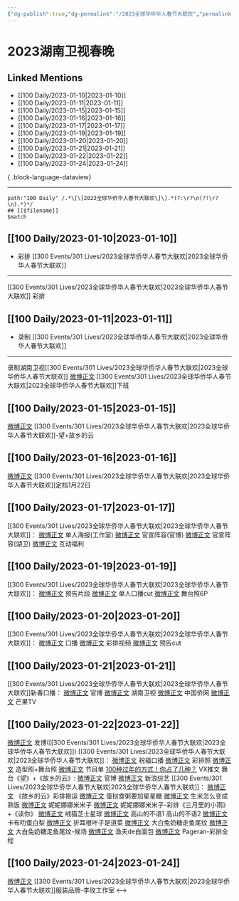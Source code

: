 ```yaml
---
{"dg-publish":true,"dg-permalink":"/2023全球华侨华人春节大联欢","permalink":"/2023全球华侨华人春节大联欢/","created":"2023-01-11T10:57:50.000+08:00","updated":"2023-04-10T16:11:23.000+08:00"}
---
```


# 2023湖南卫视春晚

## Linked Mentions
- [[100 Daily/2023-01-10\|2023-01-10]]
- [[100 Daily/2023-01-11\|2023-01-11]]
- [[100 Daily/2023-01-15\|2023-01-15]]
- [[100 Daily/2023-01-16\|2023-01-16]]
- [[100 Daily/2023-01-17\|2023-01-17]]
- [[100 Daily/2023-01-19\|2023-01-19]]
- [[100 Daily/2023-01-20\|2023-01-20]]
- [[100 Daily/2023-01-21\|2023-01-21]]
- [[100 Daily/2023-01-22\|2023-01-22]]
- [[100 Daily/2023-01-24\|2023-01-24]]

{ .block-language-dataview}

---

```expander
path:"100 Daily" /.*\[\[2023全球华侨华人春节大联欢\]\].*(?:\r?\n(?!\r?\n).*)*/
## [[$filename]]
$match
```
## [[100 Daily/2023-01-10\|2023-01-10]]
  - 彩排 [[300 Events/301 Lives/2023全球华侨华人春节大联欢\|2023全球华侨华人春节大联欢]]
---
[[300 Events/301 Lives/2023全球华侨华人春节大联欢\|2023全球华侨华人春节大联欢]] 彩排
## [[100 Daily/2023-01-11\|2023-01-11]]
  - 录制 [[300 Events/301 Lives/2023全球华侨华人春节大联欢\|2023全球华侨华人春节大联欢]]
---
录制湖南卫视[[300 Events/301 Lives/2023全球华侨华人春节大联欢\|2023全球华侨华人春节大联欢]]
[微博正文](https://m.weibo.cn/7499757193/4856840238929724) [[300 Events/301 Lives/2023全球华侨华人春节大联欢\|2023全球华侨华人春节大联欢]]下班

## [[100 Daily/2023-01-15\|2023-01-15]]
[微博正文](https://m.weibo.cn/6240119883/4858084402661800) [[300 Events/301 Lives/2023全球华侨华人春节大联欢\|2023全球华侨华人春节大联欢]]-望+故乡的云

## [[100 Daily/2023-01-16\|2023-01-16]]
[微博正文](https://m.weibo.cn/5137261048/4858655659003496) [[300 Events/301 Lives/2023全球华侨华人春节大联欢\|2023全球华侨华人春节大联欢]]定档1月22日
## [[100 Daily/2023-01-17\|2023-01-17]]
[[300 Events/301 Lives/2023全球华侨华人春节大联欢\|2023全球华侨华人春节大联欢]]：
[微博正文](https://m.weibo.cn/7478855230/4858869098482688) 单人海报(工作室)
[微博正文](https://m.weibo.cn/5785156131/4858879571919295) 官宣阵容(官博)
[微博正文](https://m.weibo.cn/1638629382/4858864337682527) 官宣阵容(湖卫)
[微博正文](https://m.weibo.cn/5785156131/4858913860355708) 互动福利
## [[100 Daily/2023-01-19\|2023-01-19]]
[[300 Events/301 Lives/2023全球华侨华人春节大联欢\|2023全球华侨华人春节大联欢]]：
[微博正文](https://m.weibo.cn/5785156131/4859692759391326) 预告片段
[微博正文](https://m.weibo.cn/6466290670/4859722929012830) 单人口播cut
[微博正文](https://m.weibo.cn/5785156131/4859736799314996) 舞台照6P
## [[100 Daily/2023-01-20\|2023-01-20]]
[[300 Events/301 Lives/2023全球华侨华人春节大联欢\|2023全球华侨华人春节大联欢]]：
[微博正文](https://m.weibo.cn/5785156131/4859933076753514) 口播
[微博正文](https://m.weibo.cn/5337758780/4860052719281129) 彩排视频
[微博正文](https://m.weibo.cn/6466290670/4859925614824980) 预告cut
## [[100 Daily/2023-01-21\|2023-01-21]]
[[300 Events/301 Lives/2023全球华侨华人春节大联欢\|2023全球华侨华人春节大联欢]]新春口播：
[微博正文](https://m.weibo.cn/5785156131/4860318117794670) 官博
[微博正文](https://m.weibo.cn/1638629382/4860318125395457) 湖南卫视
[微博正文](https://m.weibo.cn/5137261048/4860340763104654) 中国侨网
[微博正文](https://m.weibo.cn/1663088660/4860372726847354) 芒果TV
## [[100 Daily/2023-01-22\|2023-01-22]]
[微博正文](https://m.weibo.cn/1736988591/4860811640571674) 发博([[300 Events/301 Lives/2023全球华侨华人春节大联欢\|2023全球华侨华人春节大联欢]])
[[300 Events/301 Lives/2023全球华侨华人春节大联欢\|2023全球华侨华人春节大联欢]]：
[微博正文](https://m.weibo.cn/5785156131/4860665409836151) 祝福口播
[微博正文](https://m.weibo.cn/7478855230/4860725971392963) 彩排照
[微博正文](https://m.weibo.cn/7478855230/4860816485257401) 造型照+舞台照
[微博正文](https://m.weibo.cn/5785156131/4860715703213383) 节目单
[100种过年的方式！你占了几种？](https://weibo.cn/sinaurl?u=https%3A%2F%2Fmp.weixin.qq.com%2Fs%2FG6BI7_P_oQ4zxK-6NCkfRg) VX推文
舞台《望》+《故乡的云》:
[微博正文](https://m.weibo.cn/5785156131/4860803394313068) 官博
[微博正文](https://m.weibo.cn/1878335471/4860802949453026) 新浪综艺
[[300 Events/301 Lives/2023全球华侨华人春节大联欢\|2023全球华侨华人春节大联欢]]：
[微博正文](https://m.weibo.cn/2321178365/4860808587383149) 《故乡的云》彩排搬运
[微博正文](https://m.weibo.cn/6048634807/4860807512590467) 蛋挞食粥要加星星糖
[微博正文](https://m.weibo.cn/7737720600/4860811565339086) 生米怎么变成熟饭
[微博正文](https://m.weibo.cn/1848110183/4860812835687938) 妮妮娜娜米米子
[微博正文](https://m.weibo.cn/1848110183/4860817733851506) 妮妮娜娜米米子-彩排《三月里的小雨》+《读你》
[微博正文](https://m.weibo.cn/7771428276/4860815167195697) 绒猫芝士星球
[微博正文](https://m.weibo.cn/7433526227/4860810335355642) 高山的不语1
[](https://m.weibo.cn/7433526227/4860810323821409) 高山的不语2
[微博正文](https://m.weibo.cn/2140106530/4860831784763412) 卡布叻蛋白梨
[微博正文](https://m.weibo.cn/6507256025/4860828002291118) 折耳根叶子是道菜
[微博正文](https://m.weibo.cn/3190113867/4860826475043805) 大白兔奶糖走鱼尾纹
[微博正文](https://m.weibo.cn/3190113867/4860836861187150) 大白兔奶糖走鱼尾纹-候场
[微博正文](https://m.weibo.cn/1291340441/4860821857635195) 渔夫de白面包
[微博正文](https://m.weibo.cn/7633014126/4860850827953159) Pageran-彩排全程
## [[100 Daily/2023-01-24\|2023-01-24]]
[微博正文](https://m.weibo.cn/3086987805/4861010357522732) [[300 Events/301 Lives/2023全球华侨华人春节大联欢\|2023全球华侨华人春节大联欢]]服装品牌-李玫工作室
<-->